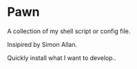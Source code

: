 # Pawn
A collection of my shell script or config file.

Insipired by Simon Allan.

Quickly install what I want to develop..
